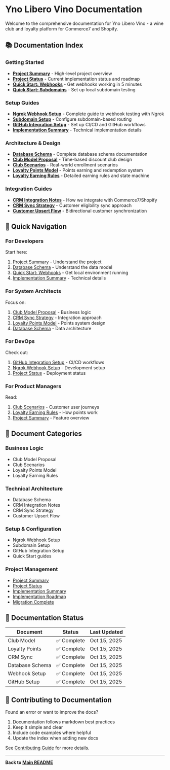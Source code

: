 # Yno Libero Vino Documentation

Welcome to the comprehensive documentation for Yno Libero Vino - a wine club and loyalty platform for Commerce7 and Shopify.

## 📚 Documentation Index

### Getting Started

- **[Project Summary](PROJECT_SUMMARY.md)** - High-level project overview
- **[Project Status](PROJECT_STATUS.md)** - Current implementation status and roadmap
- **[Quick Start: Webhooks](QUICKSTART_WEBHOOKS.md)** - Get webhooks working in 5 minutes
- **[Quick Start: Subdomains](SUBDOMAIN_QUICKSTART.md)** - Set up local subdomain testing

### Setup Guides

- **[Ngrok Webhook Setup](NGROK_WEBHOOK_SETUP.md)** - Complete guide to webhook testing with Ngrok
- **[Subdomain Setup](SUBDOMAIN_SETUP.md)** - Configure subdomain-based routing
- **[GitHub Integration Setup](GITHUB_SETUP.md)** - Set up CI/CD and GitHub workflows
- **[Implementation Summary](IMPLEMENTATION_SUMMARY.md)** - Technical implementation details

### Architecture & Design

- **[Database Schema](DATABASE_SCHEMA.md)** - Complete database schema documentation
- **[Club Model Proposal](CLUB_MODEL_PROPOSAL.md)** - Time-based discount club design
- **[Club Scenarios](CLUB_SCENARIOS.md)** - Real-world enrollment scenarios
- **[Loyalty Points Model](LOYALTY_POINTS_MODEL.md)** - Points earning and redemption system
- **[Loyalty Earning Rules](LOYALTY_EARNING_RULES.md)** - Detailed earning rules and state machine

### Integration Guides

- **[CRM Integration Notes](CRM_INTEGRATION_NOTES.md)** - How we integrate with Commerce7/Shopify
- **[CRM Sync Strategy](CRM_SYNC_STRATEGY.md)** - Customer eligibility sync approach
- **[Customer Upsert Flow](CUSTOMER_UPSERT_FLOW.md)** - Bidirectional customer synchronization

## 🎯 Quick Navigation

### For Developers

Start here:
1. [Project Summary](PROJECT_SUMMARY.md) - Understand the project
2. [Database Schema](DATABASE_SCHEMA.md) - Understand the data model
3. [Quick Start: Webhooks](QUICKSTART_WEBHOOKS.md) - Get local environment running
4. [Implementation Summary](IMPLEMENTATION_SUMMARY.md) - Technical details

### For System Architects

Focus on:
1. [Club Model Proposal](CLUB_MODEL_PROPOSAL.md) - Business logic
2. [CRM Sync Strategy](CRM_SYNC_STRATEGY.md) - Integration approach
3. [Loyalty Points Model](LOYALTY_POINTS_MODEL.md) - Points system design
4. [Database Schema](DATABASE_SCHEMA.md) - Data architecture

### For DevOps

Check out:
1. [GitHub Integration Setup](GITHUB_SETUP.md) - CI/CD workflows
2. [Ngrok Webhook Setup](NGROK_WEBHOOK_SETUP.md) - Development setup
3. [Project Status](PROJECT_STATUS.md) - Deployment status

### For Product Managers

Read:
1. [Club Scenarios](CLUB_SCENARIOS.md) - Customer user journeys
2. [Loyalty Earning Rules](LOYALTY_EARNING_RULES.md) - How points work
3. [Project Summary](PROJECT_SUMMARY.md) - Feature overview

## 📖 Document Categories

### Business Logic
- Club Model Proposal
- Club Scenarios
- Loyalty Points Model
- Loyalty Earning Rules

### Technical Architecture
- Database Schema
- CRM Integration Notes
- CRM Sync Strategy
- Customer Upsert Flow

### Setup & Configuration
- Ngrok Webhook Setup
- Subdomain Setup
- GitHub Integration Setup
- Quick Start guides

### Project Management
- [Project Summary](./PROJECT_SUMMARY.md)
- [Project Status](./PROJECT_STATUS.md)
- [Implementation Summary](./IMPLEMENTATION_SUMMARY.md)
- [Implementation Roadmap](./IMPLEMENTATION_ROADMAP.md)
- [Migration Complete](./MIGRATION_COMPLETE.md)

## 🔄 Documentation Status

| Document | Status | Last Updated |
|----------|--------|--------------|
| Club Model | ✅ Complete | Oct 15, 2025 |
| Loyalty Points | ✅ Complete | Oct 15, 2025 |
| CRM Sync | ✅ Complete | Oct 15, 2025 |
| Database Schema | ✅ Complete | Oct 15, 2025 |
| Webhook Setup | ✅ Complete | Oct 15, 2025 |
| GitHub Setup | ✅ Complete | Oct 15, 2025 |

## 🤝 Contributing to Documentation

Found an error or want to improve the docs?

1. Documentation follows markdown best practices
2. Keep it simple and clear
3. Include code examples where helpful
4. Update the index when adding new docs

See [Contributing Guide](../.github/CONTRIBUTING.md) for more details.

---

**Back to [Main README](../README.md)**


